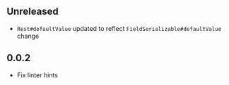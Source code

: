 ## Unreleased

* `Rest#defaultValue` updated to reflect `FieldSerializable#defaultValue` change

## 0.0.2

* Fix linter hints
